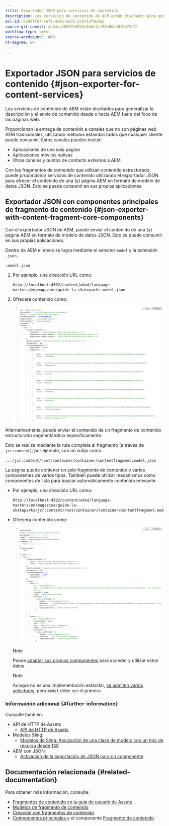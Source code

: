 ```yaml
---
title: Exportador JSON para servicios de contenido
description: Los servicios de contenido de AEM están diseñados para generalizar la descripción y el envío de contenido desde o hacia AEM más allá del enfoque en las páginas web. Proporcionan la entrega de contenido a canales que no son páginas web AEM tradicionales, utilizando métodos estandarizados que cualquier cliente puede consumir.
exl-id: d3ddffb7-cef9-4c86-aa31-175f13f9b4a5
source-git-commit: ac64ca485391d843c0ebefcf86e80b4015b72b2f
workflow-type: tm+mt
source-wordcount: '409'
ht-degree: 5%

---
```


# Exportador JSON para servicios de contenido {#json-exporter-for-content-services}

Los servicios de contenido de AEM están diseñados para generalizar la descripción y el envío de contenido desde o hacia AEM fuera del foco de las páginas web.

Proporcionan la entrega de contenido a canales que no son páginas web AEM tradicionales, utilizando métodos estandarizados que cualquier cliente puede consumir. Estos canales pueden incluir:

* Aplicaciones de una sola página
* Aplicaciones móviles nativas
* Otros canales y puntos de contacto externos a AEM

Con los fragmentos de contenido que utilizan contenido estructurado, puede proporcionar servicios de contenido utilizando el exportador JSON para ofrecer el contenido de una (y) página AEM en formato de modelo de datos JSON. Esto se puede consumir en sus propias aplicaciones.

## Exportador JSON con componentes principales de fragmento de contenido {#json-exporter-with-content-fragment-core-components}

Con el exportador JSON de AEM, puede enviar el contenido de una (y) página AEM en formato de modelo de datos JSON. Esto se puede consumir en sus propias aplicaciones.

Dentro de AEM el envío se logra mediante el selector `model` y la extensión `.json`.

`.model.json`

1. Por ejemplo, una dirección URL como:

   ```shell
   http://localhost:4502/content/wknd/language-masters/en/magazine/guide-la-skateparks.model.json
   ```

1. Ofrecerá contenido como:

   ![Modelo JSON del contenido WKND](assets/json-model-wknd.png)

Alternativamente, puede enviar el contenido de un fragmento de contenido estructurado segmentándolo específicamente.

Esto se realiza mediante la ruta completa al fragmento (a través de `jcr:content`); por ejemplo, con un sufijo como .

`.../jcr:content/root/container/container/contentfragment.model.json`

La página puede contener un solo fragmento de contenido o varios componentes de varios tipos. También puede utilizar mecanismos como componentes de lista para buscar automáticamente contenido relevante.

* Por ejemplo, una dirección URL como:

   ```shell
   http://localhost:4502/content/wknd/language-masters/en/magazine/guide-la-skateparks/jcr:content/root/container/container/contentfragment.model.json
   ```

* Ofrecerá contenido como:

   ![Modelo JSON del fragmento de contenido WKND](assets/json-model-wknd-content-fragment.png)

   >[!NOTE]
   >
   >Puede [adaptar sus propios componentes](enabling-json-exporter.md) para acceder y utilizar estos datos.

   >[!NOTE]
   >
   >Aunque no es una implementación estándar, [se admiten varios selectores,](enabling-json-exporter.md#multiple-selectors) pero `model` debe ser el primero.

### Información adicional {#further-information}

Consulte también:

* API de HTTP de Assets
   * [API de HTTP de Assets](/help/assets/developer-reference-material-apis.md)
* Modelos Sling:
   * [Modelos de Sling: Asociación de una clase de modelo con un tipo de recurso desde 130](https://sling.apache.org/documentation/bundles/models.html#associating-a-model-class-with-a-resource-type-since-130)
* AEM con JSON:
   * [Activación de la exportación de JSON para un componente](enabling-json-exporter.md)

## Documentación relacionada {#related-documentation}

Para obtener más información, consulte:

* [Fragmentos de contenido en la guía de usuario de Assets](/help/assets/content-fragments/content-fragments.md)
* [Modelos de fragmento de contenido](/help/assets/content-fragments/content-fragments-models.md)
* [Creación con fragmentos de contenido](/help/sites-cloud/authoring/fundamentals/content-fragments.md)
* [Componentes principales ](https://experienceleague.adobe.com/docs/experience-manager-core-components/using/introduction.html?lang=es) y el componente  [Fragmento de contenido](https://experienceleague.adobe.com/docs/experience-manager-core-components/using/components/content-fragment-component.html)
